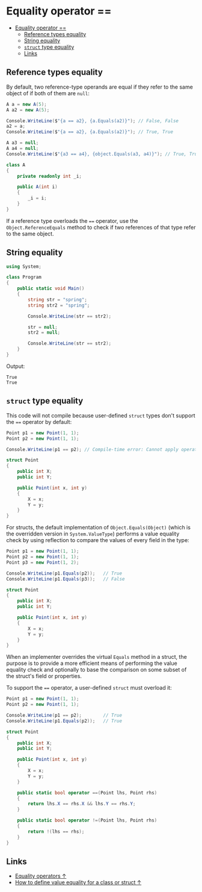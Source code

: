 # Equality operator ==

- [Equality operator ==](#equality-operator-)
  - [Reference types equality](#reference-types-equality)
  - [String equality](#string-equality)
  - [`struct` type equality](#struct-type-equality)
  - [Links](#links)

## Reference types equality

By default, two reference-type operands are equal if they refer to the same object of if both of them are `null`:

```csharp
A a = new A(5);
A a2 = new A(5);

Console.WriteLine($"{a == a2}, {a.Equals(a2)}"); // False, False
a2 = a;
Console.WriteLine($"{a == a2}, {a.Equals(a2)}"); // True, True

A a3 = null;
A a4 = null;
Console.WriteLine($"{a3 == a4}, {object.Equals(a3, a4)}"); // True, True

class A
{
    private readonly int _i;

    public A(int i)
    {
        _i = i;
    }
}
```

If a reference type overloads the `==` operator, use the `Object.ReferenceEquals` method to check if two references of that type refer to the same object.

## String equality

```csharp
using System;

class Program
{
    public static void Main()
    {
        string str = "spring";
        string str2 = "spring";

        Console.WriteLine(str == str2);

        str = null;
        str2 = null;

        Console.WriteLine(str == str2);
    }
}
```

Output:

```output
True
True
```

## `struct` type equality

This code will not compile because user-defined `struct` types don't support the `==` operator by default:

```csharp
Point p1 = new Point(1, 1);
Point p2 = new Point(1, 1);

Console.WriteLine(p1 == p2); // Compile-time error: Cannot apply operator '==' to operands of type 'Point' and 'Point'

struct Point
{
    public int X;
    public int Y;

    public Point(int x, int y)
    {
        X = x;
        Y = y;
    }
}
```

For structs, the default implementation of `Object.Equals(Object)` (which is the overridden version in `System.ValueType`) performs a value equality check by using reflection to compare the values of every field in the type:

```csharp
Point p1 = new Point(1, 1);
Point p2 = new Point(1, 1);
Point p3 = new Point(1, 2);

Console.WriteLine(p1.Equals(p2));   // True
Console.WriteLine(p1.Equals(p3));   // False

struct Point
{
    public int X;
    public int Y;

    public Point(int x, int y)
    {
        X = x;
        Y = y;
    }
}
```

When an implementer overrides the virtual `Equals` method in a struct, the purpose is to provide a more efficient means of performing the value equality check and optionally to base the comparison on some subset of the struct's field or properties.

To support the `==` operator, a user-defined `struct` must overload it:

```csharp
Point p1 = new Point(1, 1);
Point p2 = new Point(1, 1);

Console.WriteLine(p1 == p2);        // True
Console.WriteLine(p1.Equals(p2));   // True

struct Point
{
    public int X;
    public int Y;

    public Point(int x, int y)
    {
        X = x;
        Y = y;
    }

    public static bool operator ==(Point lhs, Point rhs)
    {
        return lhs.X == rhs.X && lhs.Y == rhs.Y;
    }

    public static bool operator !=(Point lhs, Point rhs)
    {
        return !(lhs == rhs);
    }
}
```

## Links

- [Equality operators ↑](https://docs.microsoft.com/en-us/dotnet/csharp/language-reference/operators/equality-operators)
- [How to define value equality for a class or struct ↑](https://docs.microsoft.com/en-us/dotnet/csharp/programming-guide/statements-expressions-operators/how-to-define-value-equality-for-a-type)
